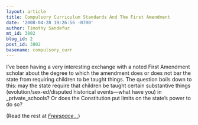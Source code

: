```yaml
---
layout: article
title: Compulsory Curriculum Standards And The First Amendment
date: '2008-04-28 19:26:56 -0700'
author: Timothy Sandefur
mt_id: 3802
blog_id: 2
post_id: 3802
basename: compulsory_curr
---
```

I’ve been having a very interesting exchange with a noted First Amendment scholar about the degree to which the amendment does or does not bar the state from requiring children to be taught things. The question boils down to this: may the state require that children be taught certain substantive things (evolution/sex-ed/disputed historical events—what have you) in _private_schools? Or does the Constitution put limits on the state’s power to do so?

(Read the rest at _[Freespace...](http://sandefur.typepad.com/freespace/2008/04/compulsory-curr.html#more)_)
